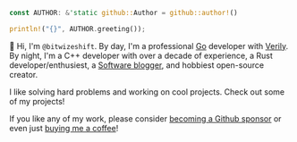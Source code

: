 ```rust
const AUTHOR: &'static github::Author = github::author!()

println!("{}", AUTHOR.greeting());
```

👋 Hi, I'm `@bitwizeshift`. By day, I'm a professional [Go] developer with [Verily].
By night, I'm a C++ developer with over a decade of experience, a Rust developer/enthusiest, a [Software blogger][blog], and hobbiest open-source creator. 

I like solving hard problems and working on cool projects. Check out some of my projects!

If you like any of my work, please consider [becoming a Github sponsor][sponsor] or even just [buying me a coffee][coffee]! 

[Go]: https://go.dev/
[Verily]: https://verily.com/
[blog]: https://bitwizeshift.github.io
[sponsor]: https://github.com/sponsors/bitwizeshift
[coffee]: https://www.buymeacoffee.com/dsq3XCcBE
